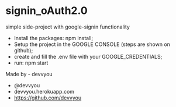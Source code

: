 # signin_oAuth2.0

simple side-project with google-signin functionality

- Install the packages: npm install;
- Setup the project in the GOOGLE CONSOLE (steps are shown on github);
- create and fill the .env file with your GOOGLE_CREDENTIALS;
- run: npm start



Made by - devvyou

- @devvyou
- devvyou.herokuapp.com
- https://github.com/devvyou
